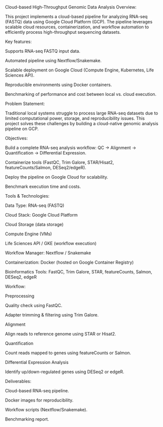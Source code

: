 Cloud-based High-Throughput Genomic Data Analysis
 Overview:

This project implements a cloud-based pipeline for analyzing RNA-seq (FASTQ) data using Google Cloud Platform (GCP).
The pipeline leverages scalable cloud resources, containerization, and workflow automation to efficiently process high-throughput sequencing datasets.

Key features:

Supports RNA-seq FASTQ input data.

Automated pipeline using Nextflow/Snakemake.

Scalable deployment on Google Cloud (Compute Engine, Kubernetes, Life Sciences API).

Reproducible environments using Docker containers.

Benchmarking of performance and cost between local vs. cloud execution.

 Problem Statement:

Traditional local systems struggle to process large RNA-seq datasets due to limited computational power, storage, and reproducibility issues.
This project solves these challenges by building a cloud-native genomic analysis pipeline on GCP.

 Objectives:

Build a complete RNA-seq analysis workflow: QC → Alignment → Quantification → Differential Expression.

Containerize tools (FastQC, Trim Galore, STAR/Hisat2, featureCounts/Salmon, DESeq2/edgeR).

Deploy the pipeline on Google Cloud for scalability.

Benchmark execution time and costs.

 Tools & Technologies:

Data Type: RNA-seq (FASTQ)

Cloud Stack: Google Cloud Platform

Cloud Storage (data storage)

Compute Engine (VMs)

Life Sciences API / GKE (workflow execution)

Workflow Manager: Nextflow / Snakemake

Containerization: Docker (hosted on Google Container Registry)

Bioinformatics Tools: FastQC, Trim Galore, STAR, featureCounts, Salmon, DESeq2, edgeR

 Workflow:

Preprocessing

Quality check using FastQC.

Adapter trimming & filtering using Trim Galore.

Alignment

Align reads to reference genome using STAR or Hisat2.

Quantification

Count reads mapped to genes using featureCounts or Salmon.

Differential Expression Analysis

Identify up/down-regulated genes using DESeq2 or edgeR.

Deliverables:

Cloud-based RNA-seq pipeline.

Docker images for reproducibility.

Workflow scripts (Nextflow/Snakemake).

Benchmarking report.

